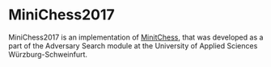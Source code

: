 # MiniChess2017

MiniChess2017 is an implementation of [MinitChess](http://wiki.cs.pdx.edu/mc-howto/rules.html), that was developed as a part of the Adversary Search module at the University of Applied Sciences Würzburg-Schweinfurt.
